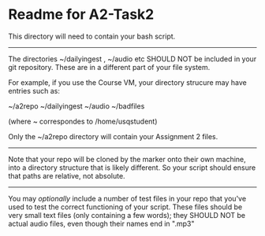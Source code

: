 # Readme for A2-Task2

This directory will need to contain your bash script.

----

The directories ~/dailyingest , ~/audio  etc
SHOULD NOT be included in your git repository.  These
are in a different part of your file system.

For example, if you use the Course VM, your directory
strucure may have entries such as:

~/a2repo
~/dailyingest
~/audio
~/badfiles

(where ~ correspondes to /home/usqstudent)

Only the ~/a2repo directory will contain your Assignment 2
files.

----

Note that your repo will be cloned by the marker onto 
their own machine, into a directory structure that is 
likely different.  So your script should ensure that 
paths are relative, not absolute.

----

You may *optionally* include a number of test files in your 
repo that you've used to test the correct functioning of your 
script.
These files should be very small text files (only containing
a few words); they SHOULD NOT be actual audio files, even
though their names end in ".mp3"
